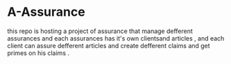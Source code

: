 # A-Assurance
this repo is hosting a project of assurance that manage defferent assurances and each assurances has it's own clientsand articles , and each client can assure defferent articles and create defferent claims and get primes on his claims .
